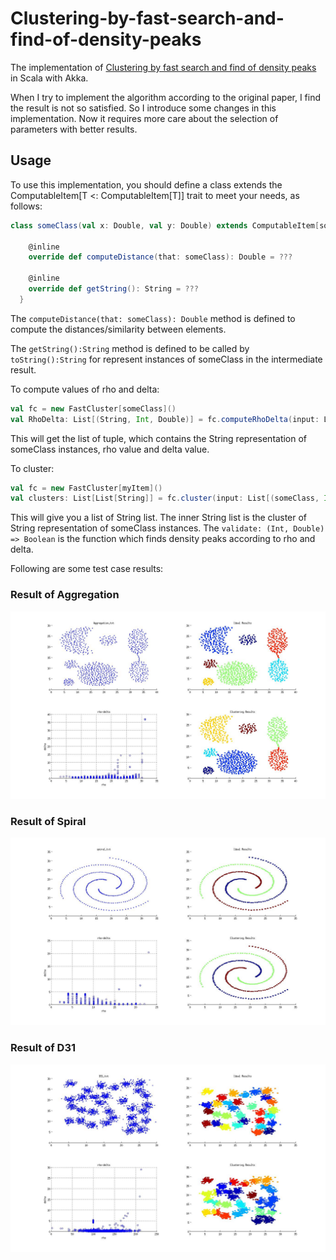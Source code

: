 Clustering-by-fast-search-and-find-of-density-peaks
===================================================

The implementation of [Clustering by fast search and find of density peaks](http://www.sciencemag.org/content/344/6191/1492.abstract) in Scala with Akka.

When I try to implement the algorithm according to the original paper, I find the result is not so satisfied. So I 
introduce some changes in this implementation. Now it requires more care about the selection of parameters with better 
results.

## Usage

To use this implementation, you should define a class extends the ComputableItem[T <: ComputableItem[T]] trait to meet 
your needs, as follows:

``` scala
class someClass(val x: Double, val y: Double) extends ComputableItem[someClass] {

    @inline
    override def computeDistance(that: someClass): Double = ???

    @inline
    override def getString(): String = ???
  }
```

The `computeDistance(that: someClass): Double` method is defined to compute the distances/similarity between elements.

The `getString():String` method is defined to be called by `toString():String` for represent instances of someClass in 
the intermediate result.

To compute values of rho and delta:

``` scala
val fc = new FastCluster[someClass]()
val RhoDelta: List[(String, Int, Double)] = fc.computeRhoDelta(input: List[someClass], threshold: Double, flag: Boolean = false, MN: Int = Runtime.getRuntime.availableProcessors())
```

This will get the list of tuple, which contains the String representation of someClass instances, rho value and delta value.

To cluster:

``` scala
val fc = new FastCluster[myItem]()
val clusters: List[List[String]] = fc.cluster(input: List[(someClass, Int, Double)], threshold: Double, validate: (Int, Double) => Boolean)
```

This will give you a list of String list. The inner String list is the cluster of String representation of someClass 
instances. The `validate: (Int, Double) => Boolean` is the function which finds density peaks according to rho and delta.

Following are some test case results:

### Result of Aggregation

![Aggregation](agg.jpg)

### Result of Spiral

![Spiral](spi.jpg)

### Result of D31

![D31](d31.jpg)